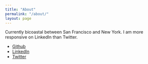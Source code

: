 ```yaml
---
title: "About"
permalink: "/about/"
layout: page
---
```


Currently bicoastal between San Francisco and New York. I am more responsive on LinkedIn than Twitter.

- [Github](https://github.com/sumerjoshi)
- [LinkedIn](https://www.linkedin.com/in/sumer-joshi-74388916/)
- [Twitter](https://x.com/sumersjoshi)
